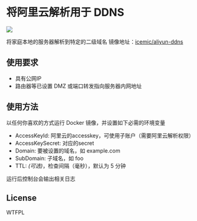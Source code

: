 # 将阿里云解析用于 DDNS

![](http://www.wtfpl.net/wp-content/uploads/2012/12/wtfpl-badge-2.png)

将家庭本地的服务器解析到特定的二级域名
镜像地址：[icemic/aliyun-ddns](https://hub.docker.com/r/icemic/aliyun-ddns/)

## 使用要求

- 具有公网IP
- 路由器等已设置 DMZ 或端口转发指向服务器内网地址

## 使用方法

以任何你喜欢的方式运行 Docker 镜像，并设置如下必需的环境变量
- AccessKeyId: 阿里云的accesskey，可使用子账户（需要阿里云解析权限）
- AccessKeySecret: 对应的secret
- Domain: 要被设置的域名，如 example.com
- SubDomain: 子域名，如 foo
- TTL: _(可选)_，检查间隔（毫秒），默认为 5 分钟

运行后控制台会输出相关日志

## License
WTFPL